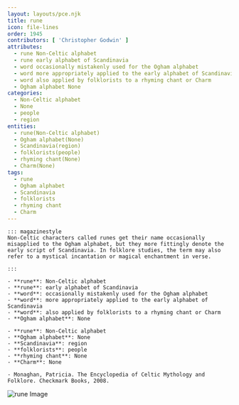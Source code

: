 ```yaml
---
layout: layouts/pce.njk
title: rune
icon: file-lines
order: 1945
contributors: [ 'Christopher Godwin' ]
attributes:
  - rune Non-Celtic alphabet
  - rune early alphabet of Scandinavia
  - word occasionally mistakenly used for the Ogham alphabet
  - word more appropriately applied to the early alphabet of Scandinavia
  - word also applied by folklorists to a rhyming chant or Charm
  - Ogham alphabet None
categories:
  - Non-Celtic alphabet
  - None
  - people
  - region
entities:
  - rune(Non-Celtic alphabet)
  - Ogham alphabet(None)
  - Scandinavia(region)
  - folklorists(people)
  - rhyming chant(None)
  - Charm(None)
tags:
  - rune
  - Ogham alphabet
  - Scandinavia
  - folklorists
  - rhyming chant
  - Charm
---
```

``` tab [group1:Info]
::: magazinestyle
Non-Celtic characters called runes get their name occasionally misapplied to the Ogham alphabet, but they more fittingly denote the early script of Scandinavia. In folklore studies, the term may also refer to a mystical incantation or magical enchantment in verse.

:::
```
``` tab [group1:Attributes]
- **rune**: Non-Celtic alphabet
- **rune**: early alphabet of Scandinavia
- **word**: occasionally mistakenly used for the Ogham alphabet
- **word**: more appropriately applied to the early alphabet of Scandinavia
- **word**: also applied by folklorists to a rhyming chant or Charm
- **Ogham alphabet**: None
```
``` tab [group1:Entities]
- **rune**: Non-Celtic alphabet
- **Ogham alphabet**: None
- **Scandinavia**: region
- **folklorists**: people
- **rhyming chant**: None
- **Charm**: None
```
``` tab [group1:Sources]
- Monaghan, Patricia. The Encyclopedia of Celtic Mythology and Folklore. Checkmark Books, 2008.
```
![rune Image](['https://upload.wikimedia.org/wikipedia/commons/7/7a/CodexRunicus.jpeg'])
